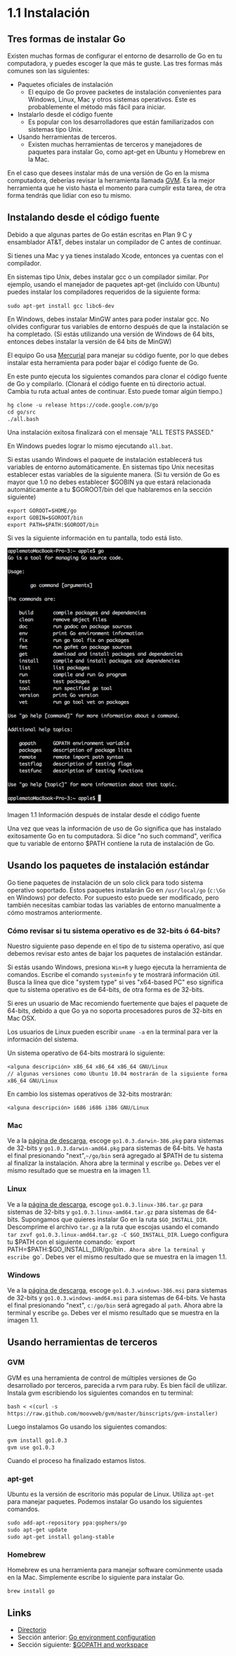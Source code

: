 # 1.1 Instalación

## Tres formas de instalar Go

Existen muchas formas de configurar el entorno de desarrollo de Go en tu computadora, y puedes escoger la que más te guste. Las tres formas más comunes son las siguientes:

- Paquetes oficiales de instalación
	- El equipo de Go provee packetes de instalación convenientes para Windows, Linux, Mac y otros sistemas operativos. Este es probablemente el método más fácil para iniciar.
- Instalarlo desde el código fuente
	- Es popular con los desarrolladores que están familiarizados con sistemas tipo Unix.
- Usando herramientas de terceros.
	- Existen muchas herramientas de terceros y manejadores de paquetes para instalar Go, como apt-get en Ubuntu y Homebrew en la Mac.

En el caso que desees instalar más de una versión de Go en la misma computadora, deberías revisar la herramienta llamada [GVM](https://github.com/moovweb/gvm). Es la mejor herramienta que he visto hasta el momento para cumplir esta tarea, de otra forma tendrás que lidiar con eso tu mismo.

## Instalando desde el código fuente

Debido a que algunas partes de Go están escritas en Plan 9 C y ensamblador AT&T, debes instalar un compilador de C antes de continuar.

Si tienes una Mac y ya tienes instalado Xcode, entonces ya cuentas con el compilador.

En sistemas tipo Unix, debes instalar gcc o un compilador similar. Por ejemplo, usando el manejador de paquetes apt-get (incluído con Ubuntu) puedes instalar los compiladores requeridos de la siguiente forma:

 `sudo apt-get install gcc libc6-dev`

En Windows, debes instalar MinGW antes para poder instalar gcc. No olvides configurar tus variables de entorno después de que la instalación se ha completado. (Si estás utilizando una versión de Windows de 64 bits, entonces debes instalar la versión de 64 bits de MinGW)

El equipo Go usa [Mercurial](http://mercurial.selenic.com/downloads/) para manejar su código fuente, por lo que debes instalar esta herramienta para poder bajar el código fuente de Go.

En este punto ejecuta los siguientes comandos para clonar el código fuente de Go y compilarlo. (Clonará el código fuente en tú directorio actual. Cambia tu ruta actual antes de continuar. Esto puede tomar algún tiempo.)

	hg clone -u release https://code.google.com/p/go
	cd go/src
	./all.bash

Una instalación exitosa finalizará con el mensaje "ALL TESTS PASSED."

En Windows puedes lograr lo mismo ejecutando `all.bat`.

Si estas usando Windows el paquete de instalación establecerá tus variables de entorno automáticamente. En sistemas tipo Unix necesitas establecer estas variables de la siguiente manera. (Si tu versión de Go es mayor que 1.0 no debes establecer $GOBIN ya que estará relacionada automáticamente a tu $GOROOT/bin del que hablaremos en la sección siguiente)

    export GOROOT=$HOME/go
    export GOBIN=$GOROOT/bin
    export PATH=$PATH:$GOROOT/bin

Si ves la siguiente información en tu pantalla, todo está listo.

![](images/1.1.mac.png?raw=true)

Imagen 1.1 Información después de instalar desde el código fuente

Una vez que veas la información de uso de Go significa que has instalado exitosamente Go en tu computadora. Si dice "no such command", verifica que tu variable de entorno $PATH contiene la ruta de instalación de Go.

## Usando los paquetes de instalación estándar

Go tiene paquetes de instalación de un solo click para todo sistema operativo soportado. Estos paquetes instalarán Go en `/usr/local/go` (`c:\Go` en Windows) por defecto. Por supuesto esto puede ser modificado, pero también necesitas cambiar todas las variables de entorno manualmente a cómo mostramos anteriormente.

### Cómo revisar si tu sistema operativo es de 32-bits ó 64-bits?

Nuestro siguiente paso depende en el tipo de tu sistema operativo, así que debemos revisar esto antes de bajar los paquetes de instalación estándar.

Si estás usando Windows, presiona `Win+R` y luego ejecuta la herramienta de comandos. Escribe el comando `systeminfo` y te mostrará información útil. Busca la línea que dice "system type" si ves "x64-based PC" eso significa que tu sistema operativo es de 64-bits, de otra forma es de 32-bits.

Si eres un usuario de Mac recomiendo fuertemente que bajes el paquete de 64-bits, debido a que Go ya no soporta procesadores puros de 32-bits en Mac OSX.

Los usuarios de Linux pueden escribir `uname -a` en la terminal para ver la información del sistema.

Un sistema operativo de 64-bits mostrará lo siguiente:

    <alguna descripción> x86_64 x86_64 x86_64 GNU/Linux
    // algunas versiones como Ubuntu 10.04 mostrarán de la siguiente forma
    x86_64 GNU/Linux

En cambio los sistemas operativos de 32-bits mostrarán:

    <alguna descripción> i686 i686 i386 GNU/Linux

### Mac

Ve a la [página de descarga](http://code.google.com/p/go/downloads/list), escoge `go1.0.3.darwin-386.pkg` para sistemas de 32-bits y `go1.0.3.darwin-amd64.pkg` para sistemas de 64-bits. Ve hasta el final presionando "next",`~/go/bin` será agregado al $PATH de tu sistema al finalizar la instalación. Ahora abre la terminal y escribe `go`. Debes ver el mismo resultado que se muestra en la imagen 1.1.

### Linux

Ve a la [página de descarga](http://code.google.com/p/go/downloads/list), escoge `go1.0.3.linux-386.tar.gz` para sistemas de 32-bits y `go1.0.3.linux-amd64.tar.gz` para sistemas de 64-bits. Supongamos que quieres instalar Go en la ruta `$GO_INSTALL_DIR`. Descomprime el archivo `tar.gz` a la ruta que escojas usando el comando `tar zxvf go1.0.3.linux-amd64.tar.gz -C $GO_INSTALL_DIR`. Luego configura tu $PATH con el siguiente comando: `export PATH=$PATH:$GO_INSTALL_DIR/go/bin`. Ahora abre la terminal y escribe `go`. Debes ver el mismo resultado que se muestra en la imagen 1.1.

### Windows

Ve a la [página de descarga](http://code.google.com/p/go/downloads/list), escoge `go1.0.3.windows-386.msi` para sistemas de 32-bits y `go1.0.3.windows-amd64.msi` para sistemas de 64-bits. Ve hasta el final presionando "next", `c:/go/bin` será agregado al `path`. Ahora abre la terminal y escribe `go`. Debes ver el mismo resultado que se muestra en la imagen 1.1.

## Usando herramientas de terceros

### GVM

GVM es una herramienta de control de múltiples versiones de Go desarrollado por terceros, parecida a rvm para ruby. Es bien fácil de utilizar. Instala gvm escribiendo los siguientes comandos en tu terminal:

    bash < <(curl -s https://raw.github.com/moovweb/gvm/master/binscripts/gvm-installer)

Luego instalamos Go usando los siguientes comandos:

    gvm install go1.0.3
    gvm use go1.0.3

Cuando el proceso ha finalizado estamos listos.

### apt-get

Ubuntu es la versión de escritorio más popular de Linux. Utiliza `apt-get` para manejar paquetes. Podemos instalar Go usando los siguientes comandos.

    sudo add-apt-repository ppa:gophers/go
    sudo apt-get update
    sudo apt-get install golang-stable

### Homebrew

Homebrew es una herramienta para manejar software comúnmente usada en la Mac. Simplemente escribe lo siguiente para instalar Go.

    brew install go

## Links

- [Directorio](preface.md)
- Sección anterior: [Go environment configuration](01.0.md)
- Sección siguiente: [$GOPATH and workspace](01.2.md)
